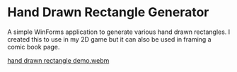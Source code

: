 # Hand Drawn Rectangle Generator

A simple WinForms application to generate various hand drawn rectangles.
I created this to use in my 2D game but it can also be used in framing a comic book page. 

[hand drawn rectangle demo.webm](https://github.com/lukalovre/HandDrawnRectangleGenerator/assets/9947226/8fe9b264-c7fe-42ae-b5c0-a56105a61aba)
